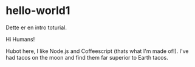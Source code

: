 # hello-world1
Dette er en intro toturial.

Hi Humans!

Hubot here, I like Node.js and Coffeescript (thats what I'm made of!). 
I've had tacos on the moon and find them far superior to Earth tacos.

